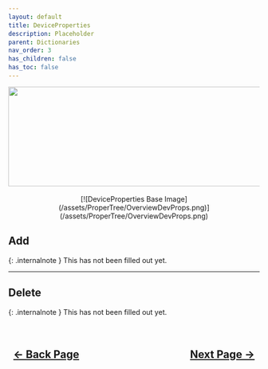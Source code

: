 ```yaml
---
layout: default
title: DeviceProperties
description: Placeholder
parent: Dictionaries
nav_order: 3
has_children: false
has_toc: false
---
```


<style>
  .navigation-container {
    display: flex;
    justify-content: space-between;
    align-items: center;
    width: 100%;
  }
  
  .nav-button {
    margin: 10px;
  }
</style>

<p align="center">
  <img width="650" height="200" src="../../../assets/Headers/Header-OpenCore-DeviceProps.png">
</p>

<div style="text-align: center;" markdown="1">
[![DeviceProperties Base Image](/assets/ProperTree/OverviewDevProps.png)](/assets/ProperTree/OverviewDevProps.png)
</div>

## **Add**

{: .internalnote }
This has not been filled out yet.

<hr>

## **Delete**

{: .internalnote }
This has not been filled out yet.

<h2 align="center">
  <br>
  <div class="navigation-container">
    <a class="nav-button" href="../02-Booter/">&larr; Back Page</a>
    <a class="nav-button" href="../04-Kernel/">Next Page &rarr;</a>
  </div>
  <br>
</h2>
